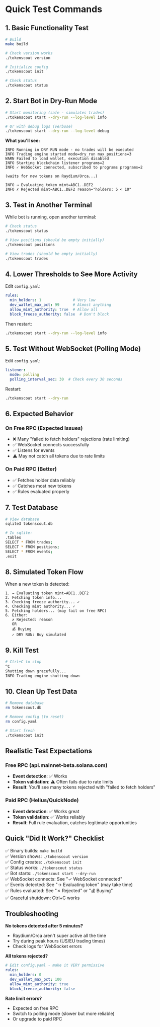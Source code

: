 # Quick Test Commands

## 1. Basic Functionality Test

```bash
# Build
make build

# Check version works
./tokenscout version

# Initialize config
./tokenscout init

# Check status
./tokenscout status
```

## 2. Start Bot in Dry-Run Mode

```bash
# Start monitoring (safe - simulates trades)
./tokenscout start --dry-run --log-level info

# Or with debug logs (verbose)
./tokenscout start --dry-run --log-level debug
```

**What you'll see:**
```
INFO Running in DRY RUN mode - no trades will be executed
INFO Trading engine started mode=dry_run max_positions=3
WARN Failed to load wallet, execution disabled
INFO Starting blockchain listener programs=2
INFO ✓ WebSocket connected, subscribed to programs programs=2

(waits for new tokens on Raydium/Orca...)

INFO → Evaluating token mint=ABC1..DEF2
INFO ✗ Rejected mint=ABC1..DEF2 reason="holders: 5 < 10"
```

## 3. Test in Another Terminal

While bot is running, open another terminal:

```bash
# Check status
./tokenscout status

# View positions (should be empty initially)
./tokenscout positions

# View trades (should be empty initially)
./tokenscout trades
```

## 4. Lower Thresholds to See More Activity

Edit `config.yaml`:

```yaml
rules:
  min_holders: 1              # Very low
  dev_wallet_max_pct: 99      # Almost anything
  allow_mint_authority: true  # Allow all
  block_freeze_authority: false  # Don't block
```

Then restart:
```bash
./tokenscout start --dry-run --log-level info
```

## 5. Test Without WebSocket (Polling Mode)

Edit `config.yaml`:

```yaml
listener:
  mode: polling
  polling_interval_sec: 30  # Check every 30 seconds
```

Restart:
```bash
./tokenscout start --dry-run
```

## 6. Expected Behavior

### On Free RPC (Expected Issues)
- ❌ Many "failed to fetch holders" rejections (rate limiting)
- ✅ WebSocket connects successfully
- ✅ Listens for events
- ⚠️ May not catch all tokens due to rate limits

### On Paid RPC (Better)
- ✅ Fetches holder data reliably
- ✅ Catches most new tokens
- ✅ Rules evaluated properly

## 7. Test Database

```bash
# View database
sqlite3 tokenscout.db

# In sqlite:
.tables
SELECT * FROM trades;
SELECT * FROM positions;
SELECT * FROM events;
.exit
```

## 8. Simulated Token Flow

When a new token is detected:
```
1. → Evaluating token mint=ABC1..DEF2
2. Fetching token info...
3. Checking freeze authority... ✓
4. Checking mint authority... ✓
5. Fetching holders... (may fail on free RPC)
6. Either:
   ✗ Rejected: reason
   OR
   💰 Buying
   ✓ DRY RUN: Buy simulated
```

## 9. Kill Test

```bash
# Ctrl+C to stop
^C
Shutting down gracefully...
INFO Trading engine shutting down
```

## 10. Clean Up Test Data

```bash
# Remove database
rm tokenscout.db

# Remove config (to reset)
rm config.yaml

# Start fresh
./tokenscout init
```

## Realistic Test Expectations

### Free RPC (api.mainnet-beta.solana.com)
- **Event detection**: ✅ Works
- **Token validation**: ⚠️ Often fails due to rate limits
- **Result**: You'll see many tokens rejected with "failed to fetch holders"

### Paid RPC (Helius/QuickNode)
- **Event detection**: ✅ Works great
- **Token validation**: ✅ Works reliably
- **Result**: Full rule evaluation, catches legitimate opportunities

## Quick "Did It Work?" Checklist

✅ Binary builds: `make build`  
✅ Version shows: `./tokenscout version`  
✅ Config creates: `./tokenscout init`  
✅ Status works: `./tokenscout status`  
✅ Bot starts: `./tokenscout start --dry-run`  
✅ WebSocket connects: See "✓ WebSocket connected"  
✅ Events detected: See "→ Evaluating token" (may take time)  
✅ Rules evaluated: See "✗ Rejected" or "💰 Buying"  
✅ Graceful shutdown: Ctrl+C works  

## Troubleshooting

**No tokens detected after 5 minutes?**
- Raydium/Orca aren't super active all the time
- Try during peak hours (US/EU trading times)
- Check logs for WebSocket errors

**All tokens rejected?**
```yaml
# Edit config.yaml - make it VERY permissive
rules:
  min_holders: 0
  dev_wallet_max_pct: 100
  allow_mint_authority: true
  block_freeze_authority: false
```

**Rate limit errors?**
- Expected on free RPC
- Switch to polling mode (slower but more reliable)
- Or upgrade to paid RPC

